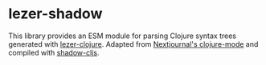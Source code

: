 # lezer-shadow

This library provides an ESM module for parsing Clojure syntax trees generated with [lezer-clojure](https://github.com/nextjournal/lezer-clojure). Adapted from [Nextjournal's clojure-mode](https://github.com/nextjournal/clojure-mode/) and compiled with [shadow-cljs](https://github.com/thheller/shadow-cljs).